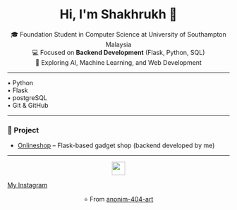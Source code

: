 <h1 align="center">Hi, I'm Shakhrukh 👋</h1>

<p align="center">
  🎓 Foundation Student in Computer Science at University of Southampton Malaysia <br>
  💻 Focused on <b>Backend Development</b> (Flask, Python, SQL) <br>
  🚀 Exploring AI, Machine Learning, and Web Development
</p>

---

<p>
  • Python <br>
  • Flask <br>
  • postgreSQL <br>
  • Git & GitHub
</p>

---

### 📌 Project
- [Onlineshop](https://github.com/anonim-404-art/onlineshop) – Flask-based gadget shop (backend developed by me)

---
<p align="center"><img width="30px" src="https://upload.wikimedia.org/wikipedia/commons/thumb/a/a5/Instagram_icon.png/2048px-Instagram_icon.png"></img></p> <a href="https://github.com/anonim-404-art">My Instagram</a></p>
<p align="center">⭐️ From <a href="https://github.com/anonim-404-art">anonim-404-art</a></p>
